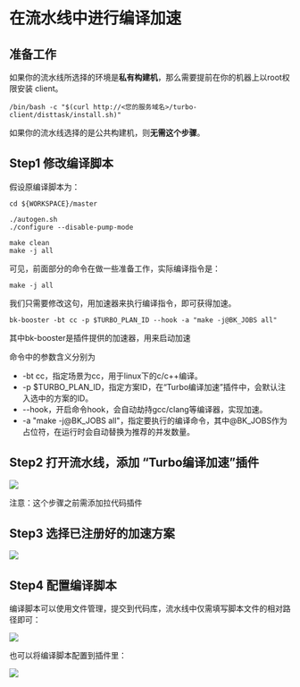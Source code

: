 # 在流水线中进行编译加速

##  准备工作

如果你的流水线所选择的环境是**私有构建机**，那么需要提前在你的机器上以root权限安装 client。

```text
/bin/bash -c "$(curl http://<您的服务域名>/turbo-client/disttask/install.sh)"
```

 如果你的流水线选择的是公共构建机，则**无需这个步骤**。

## Step1 修改编译脚本

假设原编译脚本为：

```text
cd ${WORKSPACE}/master

./autogen.sh
./configure --disable-pump-mode

make clean
make -j all
```

可见，前面部分的命令在做一些准备工作，实际编译指令是：

```text
make -j all
```

我们只需要修改这句，用加速器来执行编译指令，即可获得加速。

```text
bk-booster -bt cc -p $TURBO_PLAN_ID --hook -a "make -j@BK_JOBS all"
```

其中bk-booster是插件提供的加速器，用来启动加速

命令中的参数含义分别为

* -bt cc，指定场景为cc，用于linux下的c/c++编译。
* -p $TURBO\_PLAN\_ID，指定方案ID，在“Turbo编译加速”插件中，会默认注入选中的方案的ID。
* --hook，开启命令hook，会自动劫持gcc/clang等编译器，实现加速。
* -a "make -j@BK\_JOBS all"，指定要执行的编译命令，其中@BK\_JOBS作为占位符，在运行时会自动替换为推荐的并发数量。

## Step2 打开流水线，添加 “**Turbo编译加速**”插件

![](../../../assets/image%20%2867%29.png)

注意：这个步骤之前需添加拉代码插件

## Step3 选择已注册好的加速方案

![](../../../assets/image%20%2860%29.png)

## Step4 配置编译脚本

编译脚本可以使用文件管理，提交到代码库，流水线中仅需填写脚本文件的相对路径即可：

![](../../../assets/image%20%2861%29.png)

也可以将编译脚本配置到插件里：

![](../../../assets/image%20%2856%29.png)



